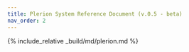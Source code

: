 ```yaml
---
title: Plerion System Reference Document (v.0.5 - beta)
nav_order: 2
---
```


{% include_relative _build/md/plerion.md %}